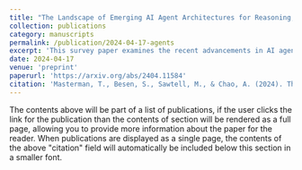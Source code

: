 ```yaml
---
title: "The Landscape of Emerging AI Agent Architectures for Reasoning, Planning, and Tool Calling: A Survey"
collection: publications
category: manuscripts
permalink: /publication/2024-04-17-agents
excerpt: 'This survey paper examines the recent advancements in AI agent implementations, with a focus on their ability to achieve complex goals.'
date: 2024-04-17
venue: 'preprint'
paperurl: 'https://arxiv.org/abs/2404.11584'
citation: 'Masterman, T., Besen, S., Sawtell, M., & Chao, A. (2024). The landscape of emerging ai agent architectures for reasoning, planning, and tool calling: A survey. arXiv preprint arXiv:2404.11584.'
---
```


The contents above will be part of a list of publications, if the user clicks the link for the publication than the contents of section will be rendered as a full page, allowing you to provide more information about the paper for the reader. When publications are displayed as a single page, the contents of the above "citation" field will automatically be included below this section in a smaller font.
